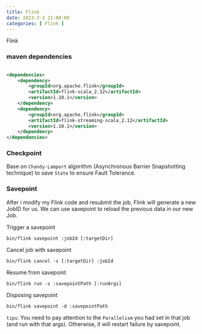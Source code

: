 ```yaml
---
title: Flink
date: 2023-3-3 21:00:00
categories: [ Flink ]
---
```


Flink

<!-- more -->

### maven dependencies

```xml

<dependencies>
    <dependency>
        <groupId>org.apache.flink</groupId>
        <artifactId>flink-scala_2.12</artifactId>
        <version>1.10.1</version>
    </dependency>
    <dependency>
        <groupId>org.apache.flink</groupId>
        <artifactId>flink-streaming-scala_2.12</artifactId>
        <version>1.10.1</version>
    </dependency>
</dependencies>
```

### Checkpoint

Base on `Chandy-Lamport` algorithm (Asynchronous Barrier Snapshotting technique) to save `State` to ensure Fault
Tolerance.

### Savepoint

After i modify my Flink code and resubmit the job, Flink will generate a new JobID for us.
We can use savepoint to reload the previous data in our new Job.

Trigger a savepoint

```shell
bin/flink savepoint :jobId [:targetDir]
```

Cancel job with savepoint

```shell
bin/flink cancel -s [:targetDir] :jobId

```

Resume from savepoint

```shell
bin/flink run -s :savepointPath [:runArgs]
```

Disposing savepoint

```shell
bin/flink savepoint -d :savepointPath
```

`tips`:
You need to pay attention to the `Parallelism` you had set in that job (and run with that args).
Otherwise, it will restart failure by savepoint. 